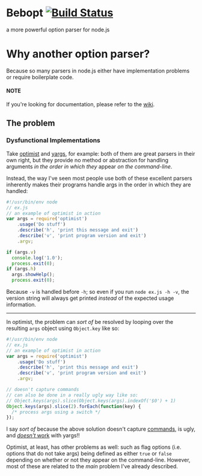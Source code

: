 # Bebopt [![Build Status](https://travis-ci.org/amagura/bebopt.svg?branch=master)](https://travis-ci.org/amagura/bebopt)
a more powerful option parser for node.js

# Why another option parser?
Because so many parsers in node.js either have implementation problems or require boilerplate code.

#### NOTE
If you're looking for documentation, please refer to the [wiki](https://github.com/amagura/bebopt/wiki/Public-API).

## The problem
### Dysfunctional Implementations
Take [optimist](https://github.com/substack/node-optimist) and [yargs](https://github.com/chevex/yargs), for example: both of them are great parsers in their own right, but they provide no method or abstraction for handling arguments _in the order in which they_ appear _on the command-line_.

Instead, the way I've seen most people use both of these excellent parsers inherently makes their programs handle args in the order in which they are handled:

```javascript
#!/usr/bin/env node
// ex.js
// an example of optimist in action
var args = require('optimist')
    .usage('Do stuff')
    .describe('h', 'print this message and exit')
    .describe('v', 'print program version and exit')
    .argv;

if (args.v)
  console.log('1.0');
  process.exit(0);
if (args.h)
  args.showHelp();
  process.exit(0);
```

Because `-v` is handled before `-h`; so even if you run `node ex.js -h -v`, the version string will always get printed _instead_ of the expected usage information.

***

In optimist, the problem can _sort of_ be resolved by looping over the resulting `args` object using `Object.key` like so:

```javascript
#!/usr/bin/env node
// ex.js
// an example of optimist in action
var args = require('optimist')
    .usage('Do stuff')
    .describe('h', 'print this message and exit')
    .describe('v', 'print program version and exit')
    .argv;

// doesn't capture commands
// can also be done in a really ugly way like so:
// Object.keys(args).slice(Object.keys(args).indexOf('$0') + 1)
Object.keys(args).slice(2).forEach(function(key) {
  /* process args using a switch */
});
```
I say _sort of_ because the above solution doesn't capture [commands](https://github.com/substack/node-optimist#and-non-hypenated-options-too-just-use-argv_), is ugly, and [_doesn't_ work](https://github.com/chevex/yargs/issues/39) with yargs!!

Optimist, at least, has other problems as well: such as flag options (i.e. options that do not take args) being defined as either `true` or `false` depending on whether or not they appear on the command-line.  However, most of these are related to the _main_ problem I've already described.
